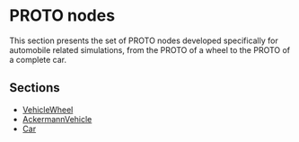 # PROTO nodes

This section presents the set of PROTO nodes developed specifically for automobile related simulations, from the PROTO of a wheel to the PROTO of a complete car.

## Sections

- [VehicleWheel](vehiclewheel.md)
- [AckermannVehicle](ackermannvehicle.md)
- [Car](car.md)
